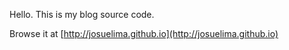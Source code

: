 Hello. This is my blog source code.

Browse it at [http://josuelima.github.io](http://josuelima.github.io)